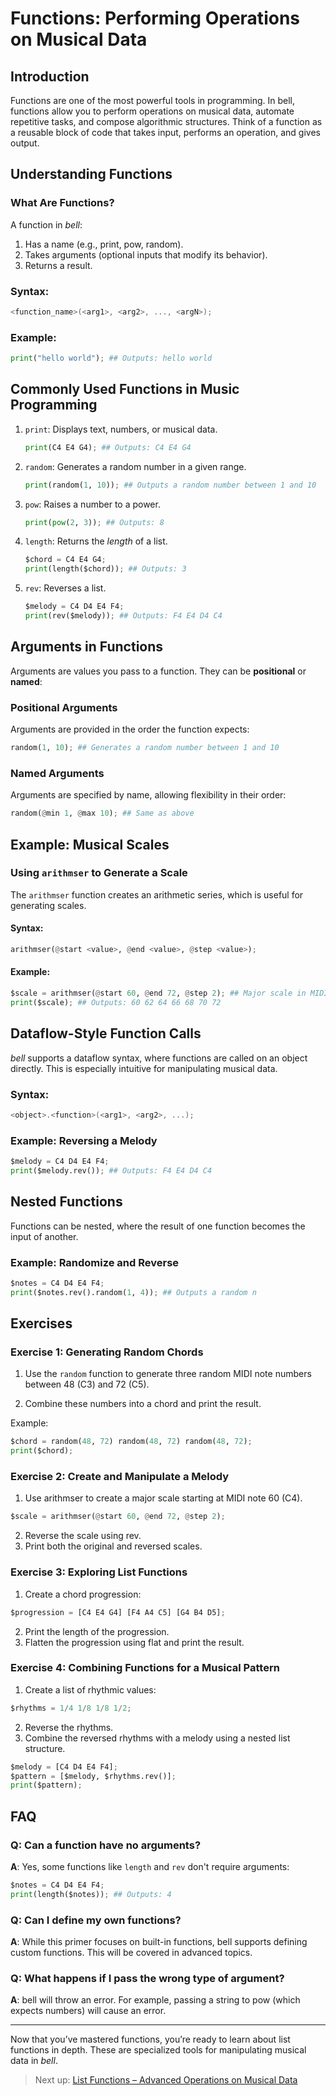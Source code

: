 # Functions: Performing Operations on Musical Data

## Introduction

Functions are one of the most powerful tools in programming. In bell, functions allow you to perform operations on musical data, automate repetitive tasks, and compose algorithmic structures. Think of a function as a reusable block of code that takes input, performs an operation, and gives output.

## Understanding Functions

### What Are Functions?

A function in _bell_:

1. Has a name (e.g., print, pow, random).
2. Takes arguments (optional inputs that modify its behavior).
3. Returns a result.

### Syntax:

```c
<function_name>(<arg1>, <arg2>, ..., <argN>);
```

### Example:

```py
print("hello world"); ## Outputs: hello world
```

## Commonly Used Functions in Music Programming

1. `print`: Displays text, numbers, or musical data.

   ```py
   print(C4 E4 G4); ## Outputs: C4 E4 G4
   ```

2. `random`: Generates a random number in a given range.

   ```py
   print(random(1, 10)); ## Outputs a random number between 1 and 10
   ```

3. `pow`: Raises a number to a power.

   ```py
   print(pow(2, 3)); ## Outputs: 8
   ```

4. `length`: Returns the _length_ of a list.

   ```py
   $chord = C4 E4 G4;
   print(length($chord)); ## Outputs: 3
   ```

5. `rev`: Reverses a list.

   ```py
   $melody = C4 D4 E4 F4;
   print(rev($melody)); ## Outputs: F4 E4 D4 C4
   ```

## Arguments in Functions

Arguments are values you pass to a function. They can be **positional** or **named**:

### Positional Arguments

Arguments are provided in the order the function expects:

```py
random(1, 10); ## Generates a random number between 1 and 10
```

### Named Arguments

Arguments are specified by name, allowing flexibility in their order:

```py
random(@min 1, @max 10); ## Same as above
```

## Example: Musical Scales

### Using `arithmser` to Generate a Scale

The `arithmser` function creates an arithmetic series, which is useful for generating scales.

#### Syntax:

```py
arithmser(@start <value>, @end <value>, @step <value>);
```

#### Example:

```py
$scale = arithmser(@start 60, @end 72, @step 2); ## Major scale in MIDI numbers
print($scale); ## Outputs: 60 62 64 66 68 70 72
```

## Dataflow-Style Function Calls

_bell_ supports a dataflow syntax, where functions are called on an object directly. This is especially intuitive for manipulating musical data.

### Syntax:

```c
<object>.<function>(<arg1>, <arg2>, ...);
```

### Example: Reversing a Melody

```py
$melody = C4 D4 E4 F4;
print($melody.rev()); ## Outputs: F4 E4 D4 C4
```

## Nested Functions

Functions can be nested, where the result of one function becomes the input of another.

### Example: Randomize and Reverse

```py
$notes = C4 D4 E4 F4;
print($notes.rev().random(1, 4)); ## Outputs a random n
```

## Exercises

### Exercise 1: Generating Random Chords

1. Use the `random` function to generate three random MIDI note numbers between 48 (C3) and 72 (C5).

2. Combine these numbers into a chord and print the result.

Example:

```py
$chord = random(48, 72) random(48, 72) random(48, 72);
print($chord);
```

### Exercise 2: Create and Manipulate a Melody

1. Use arithmser to create a major scale starting at MIDI note 60 (C4).

```py
$scale = arithmser(@start 60, @end 72, @step 2);
```

2. Reverse the scale using rev.
3. Print both the original and reversed scales.

### Exercise 3: Exploring List Functions

1. Create a chord progression:

```py
$progression = [C4 E4 G4] [F4 A4 C5] [G4 B4 D5];
```

2. Print the length of the progression.
3. Flatten the progression using flat and print the result.

### Exercise 4: Combining Functions for a Musical Pattern

1. Create a list of rhythmic values:

```py
$rhythms = 1/4 1/8 1/8 1/2;
```

2. Reverse the rhythms.
3. Combine the reversed rhythms with a melody using a nested list structure.

```py
$melody = [C4 D4 E4 F4];
$pattern = [$melody, $rhythms.rev()];
print($pattern);
```

## FAQ

### Q: Can a function have no arguments?

**A**: Yes, some functions like `length` and `rev` don't require arguments:

```py
$notes = C4 D4 E4 F4;
print(length($notes)); ## Outputs: 4
```

### Q: Can I define my own functions?

**A**: While this primer focuses on built-in functions, bell supports defining custom functions. This will be covered in advanced topics.

### Q: What happens if I pass the wrong type of argument?

**A**: bell will throw an error. For example, passing a string to pow (which expects numbers) will cause an error.

---

Now that you’ve mastered functions, you’re ready to learn about list functions in depth. These are specialized tools for manipulating musical data in _bell_.

> Next up: [List Functions – Advanced Operations on Musical Data](07_listfunctions.md)
